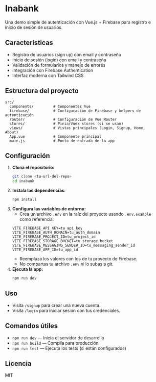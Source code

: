 # Inabank

Una demo simple de autenticación con Vue.js + Firebase para registro e inicio de sesión de usuarios.

## Características

- Registro de usuarios (sign up) con email y contraseña
- Inicio de sesión (login) con email y contraseña
- Validación de formularios y manejo de errores
- Integración con Firebase Authentication
- Interfaz moderna con Tailwind CSS

## Estructura del proyecto

```
src/
  components/         # Componentes Vue
  firebase/           # Configuración de Firebase y helpers de autenticación
  router/             # Configuración de Vue Router
  stores/             # Pinia/Vuex stores (si se usan)
  views/              # Vistas principales (Login, Signup, Home, About)
  App.vue             # Componente principal
  main.js             # Punto de entrada de la app
```

## Configuración

1. **Clona el repositorio:**
   ```sh
   git clone <tu-url-del-repo>
   cd inabank
   ```
2. **Instala las dependencias:**
   ```sh
   npm install
   ```
3. **Configura las variables de entorno:**
   - Crea un archivo `.env` en la raíz del proyecto usando `.env.example` como referencia:
   ```
   VITE_FIREBASE_API_KEY=tu_api_key
   VITE_FIREBASE_AUTH_DOMAIN=tu_auth_domain
   VITE_FIREBASE_PROJECT_ID=tu_project_id
   VITE_FIREBASE_STORAGE_BUCKET=tu_storage_bucket
   VITE_FIREBASE_MESSAGING_SENDER_ID=tu_messaging_sender_id
   VITE_FIREBASE_APP_ID=tu_app_id
   ```
   - Reemplaza los valores con los de tu proyecto de Firebase.
   - No compartas tu archivo `.env` ni lo subas a git.
4. **Ejecuta la app:**
   ```sh
   npm run dev
   ```

## Uso

- Visita `/signup` para crear una nueva cuenta.
- Visita `/login` para iniciar sesión con tus credenciales.

## Comandos útiles

- `npm run dev` — Inicia el servidor de desarrollo
- `npm run build` — Compila para producción
- `npm run test` — Ejecuta los tests (si están configurados)

## Licencia

MIT
